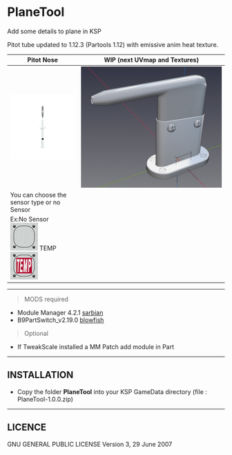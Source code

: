 # PlaneTool
Add some details to plane in KSP

Pitot tube updated to 1.12.3 (Partools 1.12) with emissive anim heat texture.

| Pitot Nose | WIP (next UVmap and Textures) |
| --------------------------------- | -------------------------- |
| ![](DATA&PICTURE/PitoTubeNose_icon.png) | ![](DATA&PICTURE/Pitot2.jpg)
| You can choose the sensor type or no Sensor|
| Ex:No Sensor ![](GameData/PlaneTool/parts/Pitot/Assets/Blank.png) TEMP ![](GameData/PlaneTool/parts/Pitot/Assets/IndiceTEMP.png) |
______

> MODS required
- Module Manager 4.2.1 [sarbian](https://forum.kerbalspaceprogram.com/index.php?/topic/50533-18x-112x-module-manager-421-august-1st-2021-locked-inside-edition/#comment-720814)
- B9PartSwitch_v2.19.0 [blowfish](https://forum.kerbalspaceprogram.com/index.php?/topic/140541-1112-b9partswitch-v2180-march-17/)

> Optional 
- If TweakScale installed a MM Patch add module in Part
______
## INSTALLATION
- Copy the folder **PlaneTool** into your KSP GameData directory (file : PlaneTool-1.0.0.zip)
______

## LICENCE
GNU GENERAL PUBLIC LICENSE Version 3, 29 June 2007

